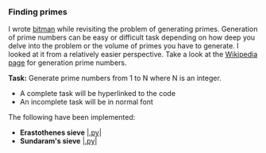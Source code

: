 ### Finding primes
I wrote [bitman](https://pypi.org/project/bitman/) while revisiting the problem of generating primes. Generation of prime numbers can be easy or difficult task depending on how deep you delve into the problem or the volume of primes you have to generate. I looked at it from a relatively easier perspective. Take a look at the [Wikipedia page](https://en.wikipedia.org/wiki/Generation_of_primes) for generation prime numbers. 

**Task:** Generate prime numbers from 1 to N where N is an integer.
 
* A complete task will be hyperlinked to the code
* An incomplete task will be in normal font

The following have been implemented:

* **Erastothenes sieve** |[.py](https://github.com/subimal/On-Primes/blob/main/PrimeSieves/Erastothenes.py)|
* **Sundaram's sieve** |[.py](https://github.com/subimal/On-Primes/blob/main/PrimeSieves/Sundaram.py)|
